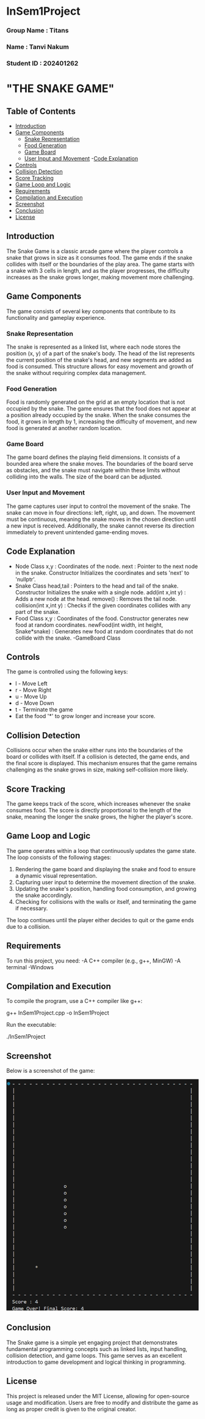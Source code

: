 # InSem1Project

### Group Name : Titans
### Name : Tanvi Nakum
### Student ID : 202401262

# "THE SNAKE GAME" 

## Table of Contents
- [Introduction](#introduction)
- [Game Components](#game-components)
  - [Snake Representation](#snake-representation)
  - [Food Generation](#food-generation)
  - [Game Board](#game-board)
  - [User Input and Movement](#user-input-and-movement)
-[Code Explanation](#code_explanation)
- [Controls](#controls)
- [Collision Detection](#collision-detection)
- [Score Tracking](#score-tracking)
- [Game Loop and Logic](#game-loop-and-logic)
- [Requirements](#requirements)
- [Compilation and Execution](#compilation-and-execution)
- [Screenshot](#screenshot)
- [Conclusion](#conclusion)
- [License](#license)

## Introduction
The Snake Game is a classic arcade game where the player controls a
snake that grows in size as it consumes food. The game ends if the snake
collides with itself or the boundaries of the play area. The game starts with a snake with 3 cells in length, and as the player progresses, the difficulty increases as the snake grows longer, making movement more challenging.

## Game Components
The game consists of several key components that contribute to its functionality and gameplay experience.

### Snake Representation
The snake is represented as a linked list, where each node stores the position (x, y) of a part of the snake's body. The head of the list represents the current position of the snake's head, and new segments are added as food is consumed. This structure allows for easy movement and growth of the snake without requiring complex data management.

### Food Generation
Food is randomly generated on the grid at an empty location that is not occupied by the snake. The game ensures that the food does not appear at a position already occupied by the snake. When the snake consumes the food, it grows in length by 1, increasing the difficulty of movement, and new food is generated at another random location.

### Game Board
The game board defines the playing field dimensions. It consists of a bounded area where the snake moves. The boundaries of the board serve as obstacles, and the snake must navigate within these limits without colliding into the walls. The size of the board can be adjusted.

### User Input and Movement
The game captures user input to control the movement of the snake. The snake can move in four directions: left, right, up, and down. The movement must be continuous, meaning the snake moves in the chosen direction until a new input is received. Additionally, the snake cannot reverse its direction immediately to prevent unintended game-ending moves.

## Code Explanation
- Node Class
  x,y : Coordinates of the node.
  next : Pointer to the next node in the snake.
  Constructor Initializes the coordinates and sets 'next' to 'nullptr'.
- Snake Class
  head,tail : Pointers to the head and tail of the snake.
  Constructor Initializes the snake with a single node.
  add(int x,int y) : Adds a new node at the head.
  remove() : Removes the tail node.
  collision(int x,int y) : Checks if the given coordinates collides with any part of the snake.
- Food Class
  x,y : Coordinates of the food.
  Constructor generates new food at random coordinates.
  newFood(int width, int height, Snake*snake) : Generates new food at random coordinates that do not collide with the snake.
-GameBoard Class
 
## Controls
The game is controlled using the following keys:

- l - Move Left
- r - Move Right
- u - Move Up
- d - Move Down
- t - Terminate the game
- Eat the food '*' to grow longer and increase your score.

## Collision Detection
Collisions occur when the snake either runs into the boundaries of the board or collides with itself. If a collision is detected, the game ends, and the final score is displayed. This mechanism ensures that the game remains challenging as the snake grows in size, making self-collision more likely.

## Score Tracking
The game keeps track of the score, which increases whenever the snake consumes food. The score is directly proportional to the length of the snake, meaning the longer the snake grows, the higher the player's score.

## Game Loop and Logic
The game operates within a loop that continuously updates the game state. The loop consists of the following stages:

1. Rendering the game board and displaying the snake and food to ensure a dynamic visual representation.
2. Capturing user input to determine the movement direction of the snake.
3. Updating the snake's position, handling food consumption, and growing the snake accordingly.
4. Checking for collisions with the walls or itself, and terminating the game if necessary.

The loop continues until the player either decides to quit or the game ends due to a collision.

## Requirements
To run this project, you need:
-A C++ compiler (e.g., g++, MinGW)
-A terminal
-Windows

## Compilation and Execution
To compile the program, use a C++ compiler like g++:

g++ InSem1Project.cpp -o InSem1Project

Run the executable:

./InSem1Project

## Screenshot
Below is a screenshot of the game:

![Snake Game Screenshot](Screenshot%202025-02-10%20185727.png)

## Conclusion
The Snake game is a simple yet engaging project that demonstrates fundamental programming concepts such as linked lists, input handling, collision detection, and game loops. This game serves as an excellent introduction to game development and logical thinking in programming.

## License
This project is released under the MIT License, allowing for open-source usage and modification. Users are free to modify and distribute the game as long as proper credit is given to the original creator.
